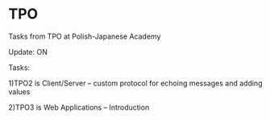 # TPO
Tasks from TPO at Polish-Japanese Academy

Update: ON

Tasks:

1)TPO2 is Client/Server – custom protocol for echoing messages and adding values

2)TPO3 is Web Applications – Introduction 
